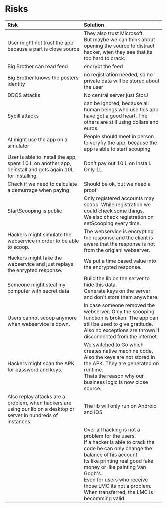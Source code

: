 # Risks

| Risk | Solution |
| :-- | :-- |
|User might not trust the app because a part is close source|They also trust Microsoft.<br>But maybe we can think about opening the source to distract hacker, wjen they see that its too hard to crack.|
| Big Brother can read feed | encrypt the feed |
| Big Brother knows the posters identity | no registration needed, so no private data will be stored about the user |
| DDOS attacks| No central server just StorJ |
| Sybill attacks | can be ignored, because all human beings who use this app have got a good heart. The others are still using dollars and euros.|
| AI might use the app on a simulator| People should meet in person to veryfiy the app, because the app is able to start scouping|
| User is able to install the app, spent 10 L on another app, deinstall and gets again 10L for installing.|Don't pay out 10 L on install. Only 1L|
| Check if we need to calculate a demurrage when paying | Should be ok, but we need a proof |
| StartScooping is public | Only registered accounts may scoop. While registration we could check some things.<br>We also check registration on setScooping every time.|
|Hackers might simulate the webservice in order to be able to scoop.|The webservice is encrypting the response and the client is aware that the response is not from the origianl webserver.|
|Hackers might fake the webservice and just replays the enrypted response.| We put a time based value into the encrypted response.|
|Someone might steal my computer with secret data| Build the lib on the server to hide this data.<br>Generate keys on the server and don't store them anywhere.|
|Users cannot scoop anymore when webservice is down.|In case someone removed the webserver. Only the scooping function is broken. The app can still be used to give gratitude.<br>Also no exceptions are thrown if disconnected from the internet.|
|Hackers might scan the APK for password and keys.|We switched to Go which creates native machine code. Also the keys are not stored in the APK. They are generated on runtime.<br>Thats the reason why our business logic is now close source.|
|Also replay attacks are a problem, when hackers are using our lib on a desktop or server in hundreds of instances.|The lib will only run on Android and IOS|
||Over all hacking is not a problem for the users.<br>If a hacker is able to crack the code he can only change the balance of his account.<br>Its like printing real good fake money or like painting Van Gogh's.<br>Even for users who receive those LMC its not a problem. When transferred, the LMC is becomming valid.|

